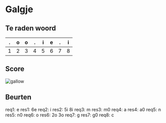 
# Galgje

## Te raden woord

|.|o|o|.|i|e|.|i|
|-|-|-|-|-|-|-|-|
|1|2|3|4|5|6|7|8|

## Score
![gallow](./images/5.png)

## Beurten
req1: e
res1: 6e
req2: i
res2: 5i 8i
req3: m
res3: m0
req4: a
res4: a0
req5: n
res5: n0
req6: o
res6: 2o 3o
req7: g
res7: g0
req8: c